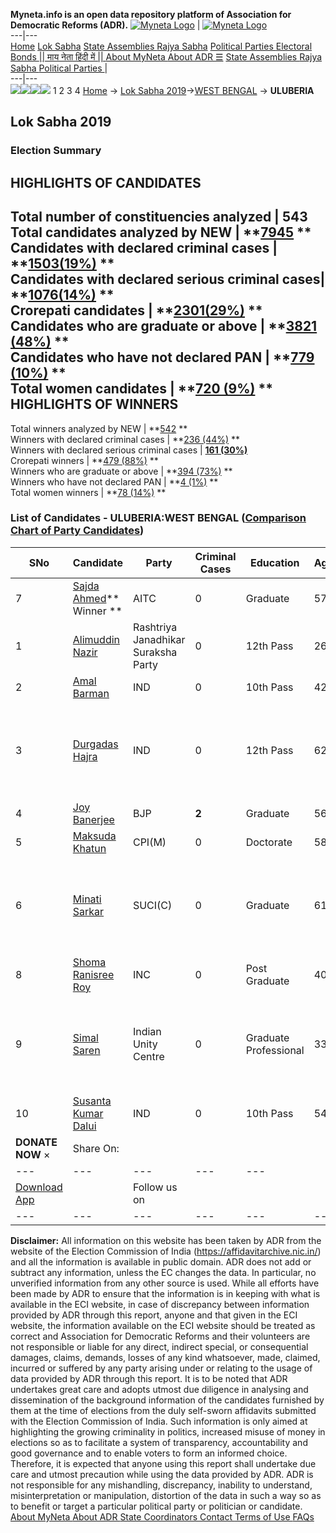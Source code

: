 **Myneta.info is an open data repository platform of Association for Democratic Reforms (ADR).**
[![Myneta Logo](https://www.myneta.info/lib/img/myneta-logo.png)](https://www.myneta.info/) | [![Myneta Logo](https://www.myneta.info/lib/img/adr-logo.png)](https://adrindia.org)  
---|---  
[Home](https://www.myneta.info/) [Lok Sabha](https://www.myneta.info/#ls "Lok Sabha") [ State Assemblies ](https://www.myneta.info/#sa "State Assemblies") [Rajya Sabha](https://www.myneta.info/#rs "Rajya Sabha") [Political Parties ](https://www.myneta.info/party "Political Parties") [ Electoral Bonds ](https://www.myneta.info/electoral_bonds "Electoral Bonds") [ || माय नेता हिंदी में || ](https://translate.google.co.in/translate?prev=hp&hl=en&js=y&u=www.myneta.info&sl=en&tl=hi&history_state0=) [ About MyNeta ](https://adrindia.org/content/about-myneta) [ About ADR ](https://adrindia.org/about-adr/who-we-are) [☰](javascript:void\(0\))
[ State Assemblies ](https://www.myneta.info/#sa "State Assemblies") [ Rajya Sabha ](https://www.myneta.info/#rs "Rajya Sabha") [ Political Parties ](https://www.myneta.info/party "Political Parties")
|   
---|---  
![](https://www.myneta.info/lib/img/banner/banner-1.png)![](https://www.myneta.info/lib/img/banner/banner-2.png)![](https://www.myneta.info/lib/img/banner/banner-3.png)![](https://www.myneta.info/lib/img/banner/banner-4.png)
1  2  3  4 
[Home](https://www.myneta.info/) → [Lok Sabha 2019](https://www.myneta.info/LokSabha2019/)→[WEST BENGAL](https://www.myneta.info/LokSabha2019/index.php?action=show_constituencies&state_id=58) → **ULUBERIA**
### 
## Lok Sabha 2019
###  Election Summary 
HIGHLIGHTS OF CANDIDATES  
---  
Total number of constituencies analyzed |  543   
Total candidates analyzed by NEW | **[7945](https://www.myneta.info/LokSabha2019/index.php?action=summary&subAction=candidates_analyzed&sort=candidate#summary) **  
Candidates with declared criminal cases | **[1503(19%)](https://www.myneta.info/LokSabha2019/index.php?action=summary&subAction=crime&sort=candidate#summary) **  
Candidates with declared serious criminal cases| **[1076(14%)](https://www.myneta.info/LokSabha2019/index.php?action=summary&subAction=serious_crime&sort=candidate#summary) **  
Crorepati candidates | **[2301(29%)](https://www.myneta.info/LokSabha2019/index.php?action=summary&subAction=crorepati&sort=candidate#summary) **  
Candidates who are graduate or above | **[3821 (48%)](https://www.myneta.info/LokSabha2019/index.php?action=summary&subAction=education&sort=candidate#summary) **  
Candidates who have not declared PAN | **[779 (10%)](https://www.myneta.info/LokSabha2019/index.php?action=summary&subAction=without_pan&sort=candidate#summary) **  
Total women candidates | **[720 (9%)](https://www.myneta.info/LokSabha2019/index.php?action=summary&subAction=women_candidate&sort=candidate#summary) **  
HIGHLIGHTS OF WINNERS  
---  
Total winners analyzed by NEW | **[542](https://www.myneta.info/LokSabha2019/index.php?action=summary&subAction=winner_analyzed&sort=candidate#summary) **  
Winners with declared criminal cases | **[236 (44%)](https://www.myneta.info/LokSabha2019/index.php?action=summary&subAction=winner_crime&sort=candidate#summary) **  
Winners with declared serious criminal cases | **[161 (30%)](https://www.myneta.info/LokSabha2019/index.php?action=summary&subAction=winner_serious_crime&sort=candidate#summary)**  
Crorepati winners | **[479 (88%)](https://www.myneta.info/LokSabha2019/index.php?action=summary&subAction=winner_crorepati&sort=candidate#summary) **  
Winners who are graduate or above | **[394 (73%)](https://www.myneta.info/LokSabha2019/index.php?action=summary&subAction=winner_education&sort=candidate#summary) **  
Winners who have not declared PAN | **[4 (1%)](https://www.myneta.info/LokSabha2019/index.php?action=summary&subAction=winner_without_pan&sort=candidate#summary) **  
Total women winners | **[78 (14%)](https://www.myneta.info/LokSabha2019/index.php?action=summary&subAction=winner_women&sort=candidate#summary) **  
### List of Candidates - ULUBERIA:WEST BENGAL ([Comparison Chart of Party Candidates](https://www.myneta.info/LokSabha2019/comparisonchart.php?constituency_id=981))
SNo | Candidate| Party| Criminal Cases| Education| Age| Total Assets| Liabilities  
---|---|---|---|---|---|---|---  
7  | [Sajda Ahmed](https://www.myneta.info/LokSabha2019/candidate.php?candidate_id=11212)** Winner ** | AITC | 0 | Graduate| 57 | Rs 2,83,51,569 ~ 2 Crore+ | Rs 53,22,615 ~ 53 Lacs+  
1  | [Alimuddin Nazir](https://www.myneta.info/LokSabha2019/candidate.php?candidate_id=11559) | Rashtriya Janadhikar Suraksha Party | 0 | 12th Pass| 26 | Rs 50,000 ~ 50 Thou+ | Rs 0 ~   
2  | [Amal Barman](https://www.myneta.info/LokSabha2019/candidate.php?candidate_id=11527) | IND | 0 | 10th Pass| 42 | Rs 24,37,609 ~ 24 Lacs+ | Rs 0 ~   
3  | [Durgadas Hajra](https://www.myneta.info/LokSabha2019/candidate.php?candidate_id=11558) | IND | 0 | 12th Pass| 62 | ![](https://myneta.info/image_v2.php?myneta_folder=LokSabha2019&candidate_id=11558&col=ta) | ![](https://myneta.info/image_v2.php?myneta_folder=LokSabha2019&candidate_id=11558&col=lia)  
4  | [Joy Banerjee](https://www.myneta.info/LokSabha2019/candidate.php?candidate_id=11560) | BJP | **2** | Graduate| 56 | Rs 2,46,933 ~ 2 Lacs+ | Rs 0 ~   
5  | [Maksuda Khatun](https://www.myneta.info/LokSabha2019/candidate.php?candidate_id=11210) | CPI(M) | 0 | Doctorate| 58 | Rs 1,25,78,736 ~ 1 Crore+ | Rs 28,76,353 ~ 28 Lacs+  
6  | [Minati Sarkar](https://www.myneta.info/LokSabha2019/candidate.php?candidate_id=11209) | SUCI(C) | 0 | Graduate| 61 | ![](https://myneta.info/image_v2.php?myneta_folder=LokSabha2019&candidate_id=11209&col=ta) | ![](https://myneta.info/image_v2.php?myneta_folder=LokSabha2019&candidate_id=11209&col=lia)  
8  | [Shoma Ranisree Roy ](https://www.myneta.info/LokSabha2019/candidate.php?candidate_id=11528) | INC | 0 | Post Graduate| 40 | Rs 54,00,000 ~ 54 Lacs+ | Rs 0 ~   
9  | [Simal Saren](https://www.myneta.info/LokSabha2019/candidate.php?candidate_id=11211) | Indian Unity Centre | 0 | Graduate Professional| 33 | ![](https://myneta.info/image_v2.php?myneta_folder=LokSabha2019&candidate_id=11211&col=ta) | ![](https://myneta.info/image_v2.php?myneta_folder=LokSabha2019&candidate_id=11211&col=lia)  
10  | [Susanta Kumar Dalui](https://www.myneta.info/LokSabha2019/candidate.php?candidate_id=11948) | IND | 0 | 10th Pass| 54 | Rs 9,10,236 ~ 9 Lacs+ | Rs 43,553 ~ 43 Thou+  
|  **DONATE NOW** × |  Share On:  | [](https://api.whatsapp.com/send?text=https%3A%2F%2Fmyneta.info%2Fpunjab2022%2Findex.php%3Faction%3Dshow_constituencies%26state_id%3D19) | [](https://www.facebook.com/sharer/sharer.php?u=https%3A%2F%2Fmyneta.info%2Fpunjab2022%2Findex.php%3Faction%3Dshow_constituencies%26state_id%3D19) | [](https://twitter.com/share?url=https%3A%2F%2Fmyneta.info%2Fpunjab2022%2Findex.php%3Faction%3Dshow_constituencies%26state_id%3D19)  
---|---|---|---|---  
| [ Download App ](https://play.google.com/store/apps/details?id=com.webrosoft.myneta1&pcampaignid=pcampaignidMKT-Other-global-all-co-prtnr-py-PartBadge-Mar2515-1) | [](https://play.google.com/store/apps/details?id=com.webrosoft.myneta1&pcampaignid=pcampaignidMKT-Other-global-all-co-prtnr-py-PartBadge-Mar2515-1) |  Follow us on  | [](https://www.facebook.com/adrindia.org/) | [](https://twitter.com/adrspeaks) | [](https://groups.google.com/g/national-election-watch?hl=en&pli=1) | [](https://www.instagram.com/adrspeaks/) | [](https://www.youtube.com/user/adrspeaks) | [](https://sharechat.com/profile/adrspeaks)  
---|---|---|---|---|---|---|---|---  
**Disclaimer:** All information on this website has been taken by ADR from the website of the Election Commission of India (https://affidavitarchive.nic.in/) and all the information is available in public domain. ADR does not add or subtract any information, unless the EC changes the data. In particular, no unverified information from any other source is used. While all efforts have been made by ADR to ensure that the information is in keeping with what is available in the ECI website, in case of discrepancy between information provided by ADR through this report, anyone and that given in the ECI website, the information available on the ECI website should be treated as correct and Association for Democratic Reforms and their volunteers are not responsible or liable for any direct, indirect special, or consequential damages, claims, demands, losses of any kind whatsoever, made, claimed, incurred or suffered by any party arising under or relating to the usage of data provided by ADR through this report. It is to be noted that ADR undertakes great care and adopts utmost due diligence in analysing and dissemination of the background information of the candidates furnished by them at the time of elections from the duly self-sworn affidavits submitted with the Election Commission of India. Such information is only aimed at highlighting the growing criminality in politics, increased misuse of money in elections so as to facilitate a system of transparency, accountability and good governance and to enable voters to form an informed choice. Therefore, it is expected that anyone using this report shall undertake due care and utmost precaution while using the data provided by ADR. ADR is not responsible for any mishandling, discrepancy, inability to understand, misinterpretation or manipulation, distortion of the data in such a way so as to benefit or target a particular political party or politician or candidate. 
[ About MyNeta ](https://adrindia.org/content/about-myneta) [ About ADR ](https://adrindia.org/about-adr/who-we-are) [ State Coordinators ](https://adrindia.org/about-adr/state-coordinators) [ Contact ](https://adrindia.org/contact-us) [ Terms of Use ](https://adrindia.org/content/adr-terms-use) [ FAQs ](https://adrindia.org/content/faqs)
